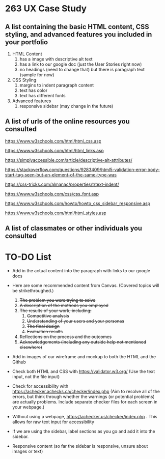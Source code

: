# 263 UX Case Study

## A list containing the basic HTML content, CSS styling, and advanced features you included in your portfolio

1. HTML Content 
   1. has a image with descriptive alt text
   2. has a link to our google doc (just the User Stories right now)
   3. no headings (need to change that) but there is paragraph text (sample for now)
2. CSS Styling
   1. margins to indent paragraph content
   2. text has color
   3. text has different fonts
3. Advanced features
   1. responsive sidebar (may change in the future)

## A list of urls of the online resources you consulted

 https://www.w3schools.com/html/html_css.asp
 
 https://www.w3schools.com/html/html_links.asp
 
 https://simplyaccessible.com/article/descriptive-alt-attributes/
 
 https://stackoverflow.com/questions/9283409/html5-validation-error-body-start-tag-seen-but-an-element-of-the-same-type-was
 
 https://css-tricks.com/almanac/properties/t/text-indent/
 
 https://www.w3schools.com/css/css_font.asp
 
 https://www.w3schools.com/howto/howto_css_sidebar_responsive.asp
 
 https://www.w3schools.com/html/html_styles.asp
 
## A list of classmates or other individuals you consulted



# TO-DO List

* Add in the actual content into the paragraph with links to our google docs

* Here are some recommended content from Canvas.  (Covered topics will be strikethroughed.)
    1. ~~The problem you were trying to solve~~ 
    2. ~~A description of the methods you employed~~ 
    3. ~~The results of your work, including:~~
       1. ~~Competitive analysis~~
       2. ~~Understanding of your users and your personas~~
       3. ~~The final design~~
       4. ~~Evaluation results~~
    4. ~~Reflections on the process and the outcomes~~
    5. ~~Acknowledgements (including any outside help not mentioned elsewhere)~~

* Add in images of our wireframe and mockup to both the HTML and the Github
* Check both HTML and CSS with https://validator.w3.org/ (Use the text input, not the file input)

* Check for accessibility with https://achecker.achecks.ca/checker/index.php (Aim to resolve all of the errors, but think through whether the warnings (or potential problems) are actually problems. Include separate checker files for each screen in your webpage.)
* Without using a webpage, https://achecker.us/checker/index.php . This allows for raw text input for accessibility

* If we are using the sidebar, label sections as you go and add it into the sidebar.

* Responsive content (so far the sidebar is responsive, unsure about images or text)
